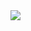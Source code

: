 <img src="https://capsule-render.vercel.app/api?type=waving&color=auto&height=200&section=header&text=Gyuri %Github&fontSize=90" />


